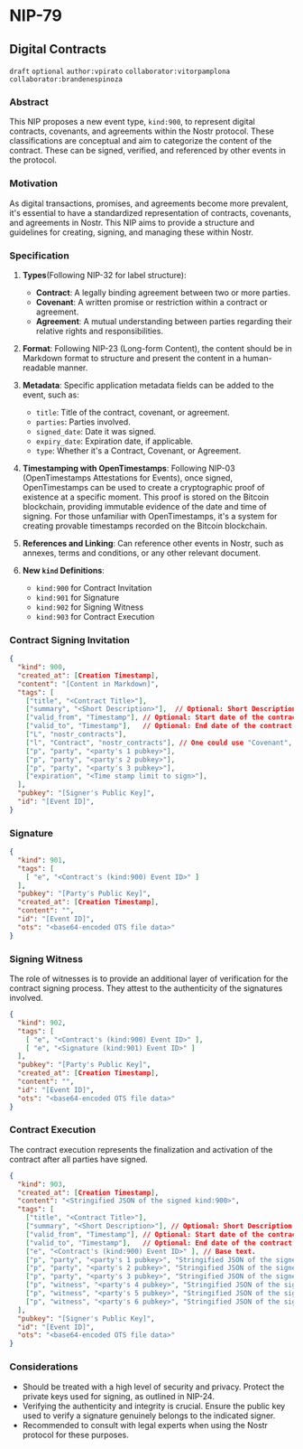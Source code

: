 NIP-79
======

Digital Contracts
-----------------

`draft` `optional` `author:vpirato` `collaborator:vitorpamplona` `collaborator:brandenespinoza`

### Abstract

This NIP proposes a new event type, `kind:900`, to represent digital contracts, covenants, and agreements within the Nostr protocol. These classifications are conceptual and aim to categorize the content of the contract. These can be signed, verified, and referenced by other events in the protocol.

### Motivation

As digital transactions, promises, and agreements become more prevalent, it's essential to have a standardized representation of contracts, covenants, and agreements in Nostr. This NIP aims to provide a structure and guidelines for creating, signing, and managing these within Nostr.

### Specification

1. **Types**(Following NIP-32 for label structure):
   - **Contract**: A legally binding agreement between two or more parties.
   - **Covenant**: A written promise or restriction within a contract or agreement.
   - **Agreement**: A mutual understanding between parties regarding their relative rights and responsibilities.

2. **Format**: Following NIP-23 (Long-form Content), the content should be in Markdown format to structure and present the content in a human-readable manner.

3. **Metadata**: Specific application metadata fields can be added to the event, such as:
   - `title`: Title of the contract, covenant, or agreement.
   - `parties`: Parties involved.
   - `signed_date`: Date it was signed.
   - `expiry_date`: Expiration date, if applicable.
   - `type`: Whether it's a Contract, Covenant, or Agreement.

4. **Timestamping with OpenTimestamps**: Following NIP-03 (OpenTimestamps Attestations for Events), once signed, OpenTimestamps can be used to create a cryptographic proof of existence at a specific moment. This proof is stored on the Bitcoin blockchain, providing immutable evidence of the date and time of signing. For those unfamiliar with OpenTimestamps, it's a system for creating provable timestamps recorded on the Bitcoin blockchain.

5. **References and Linking**: Can reference other events in Nostr, such as annexes, terms and conditions, or any other relevant document.

6. **New `kind` Definitions**: 
   - `kind:900` for Contract Invitation
   - `kind:901` for Signature
   - `kind:902` for Signing Witness
   - `kind:903` for Contract Execution

### Contract Signing Invitation

```json
{
  "kind": 900,
  "created_at": [Creation Timestamp],
  "content": "[Content in Markdown]",
  "tags": [
    ["title", "<Contract Title>"],
    ["summary", "<Short Description>"],  // Optional: Short Description for preview
    ["valid_from", "Timestamp"], // Optional: Start date of the contract 
    ["valid_to", "Timestamp"],   // Optional: End date of the contract 
    ["L", "nostr_contracts"],
    ["l", "Contract", "nostr_contracts"], // One could use "Covenant", "Agreement", or another type according to your specifications.
    ["p", "party", "<party's 1 pubkey>"],
    ["p", "party", "<party's 2 pubkey>"],
    ["p", "party", "<party's 3 pubkey>"],
    ["expiration", "<Time stamp limit to sign>"],
  ],
  "pubkey": "[Signer's Public Key]",
  "id": "[Event ID]",
}
```

### Signature

```json
{
  "kind": 901,
  "tags": [
    [ "e", "<Contract's (kind:900) Event ID>" ]
  ],
  "pubkey": "[Party's Public Key]",
  "created_at": [Creation Timestamp],
  "content": "",
  "id": "[Event ID]",
  "ots": "<base64-encoded OTS file data>"
}
```

### Signing Witness

The role of witnesses is to provide an additional layer of verification for the contract signing process. They attest to the authenticity of the signatures involved.

```json
{
  "kind": 902,
  "tags": [
    [ "e", "<Contract's (kind:900) Event ID>" ],
    [ "e", "<Signature (kind:901) Event ID>" ]
  ],
  "pubkey": "[Party's Public Key]",
  "created_at": [Creation Timestamp],
  "content": "",
  "id": "[Event ID]",
  "ots": "<base64-encoded OTS file data>"
}
```

### Contract Execution

The contract execution represents the finalization and activation of the contract after all parties have signed.

```json
{
  "kind": 903,
  "created_at": [Creation Timestamp],
  "content": "<Stringified JSON of the signed kind:900>",
  "tags": [
    ["title", "<Contract Title>"],
    ["summary", "<Short Description>"], // Optional: Short Description for preview
    ["valid_from", "Timestamp"], // Optional: Start date of the contract 
    ["valid_to", "Timestamp"],   // Optional: End date of the contract 
    ["e", "<Contract's (kind:900) Event ID>" ], // Base text. 
    ["p", "party", "<party's 1 pubkey>", "Stringified JSON of the signed kind:901"],
    ["p", "party", "<party's 2 pubkey>", "Stringified JSON of the signed kind:901"],
    ["p", "party", "<party's 3 pubkey>", "Stringified JSON of the signed kind:901"],
    ["p", "witness", "<party's 4 pubkey>", "Stringified JSON of the signed kind:902"],
    ["p", "witness", "<party's 5 pubkey>", "Stringified JSON of the signed kind:902"],
    ["p", "witness", "<party's 6 pubkey>", "Stringified JSON of the signed kind:902"]
  ],
  "pubkey": "[Signer's Public Key]",
  "id": "[Event ID]",
  "ots": "<base64-encoded OTS file data>"
}
```

### Considerations

- Should be treated with a high level of security and privacy. Protect the private keys used for signing, as outlined in NIP-24.
- Verifying the authenticity and integrity is crucial. Ensure the public key used to verify a signature genuinely belongs to the indicated signer.
- Recommended to consult with legal experts when using the Nostr protocol for these purposes.
